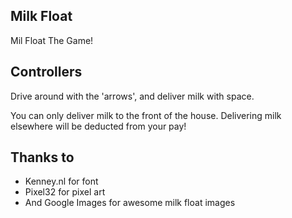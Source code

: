 Milk Float
----------
Mil Float The Game!

Controllers
-----------
Drive around with the 'arrows', and deliver milk with space.

You can only deliver milk to the front of the house. Delivering milk elsewhere will be deducted from your pay!

Thanks to
---------
* Kenney.nl for font
* Pixel32 for pixel art
* And Google Images for awesome milk float images
